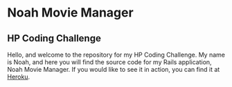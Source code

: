 # Noah Movie Manager
## HP Coding Challenge

Hello, and welcome to the repository for my HP Coding Challenge. My name is Noah, and here you will find the source code for my Rails application, Noah Movie Manager. If you would like to see it in action, you can find it at [Heroku](https://fierce-citadel-7001.herokuapp.com).
